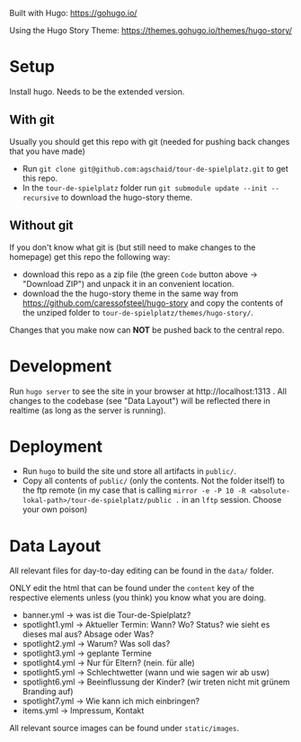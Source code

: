 
Built with Hugo: https://gohugo.io/

Using the Hugo Story Theme: https://themes.gohugo.io/themes/hugo-story/

# Setup

Install hugo. Needs to be the extended version.

## With git

Usually you should get this repo with git (needed for pushing back changes that you have made)

* Run `git clone git@github.com:agschaid/tour-de-spielplatz.git` to get this repo.
* In the `tour-de-spielplatz` folder run `git submodule update --init --recursive` to download the hugo-story theme.

## Without git

If you don't know what git is (but still need to make changes to the homepage) get this repo the following way:

* download this repo as a zip file (the green `Code` button above -> "Download ZIP") and unpack it in an convenient location.
* download the the hugo-story theme in the same way from https://github.com/caressofsteel/hugo-story and copy the contents of the unziped folder to `tour-de-spielplatz/themes/hugo-story/`.

Changes that you make now can **NOT** be pushed back to the central repo.

# Development

Run `hugo server` to see the site in your browser at http://localhost:1313 . All changes to the codebase (see "Data Layout") will be reflected there in realtime (as long as the server is running).

# Deployment

* Run `hugo` to build the site und store all artifacts in `public/`.
* Copy all contents of `public/` (only the contents. Not the folder itself) to the ftp remote (in my case that is calling `mirror -e -P 10 -R <absolute-lokal-path>/tour-de-spielplatz/public .` in an `lftp` session. Choose your own poison)

# Data Layout

All relevant files for day-to-day editing can be found in the `data/` folder.

ONLY edit the html that can be found under the `content` key of the respective elements unless (you think) you know what you are doing.

* banner.yml -> was ist die Tour-de-Spielplatz?
* spotlight1.yml -> Aktueller Termin: Wann? Wo? Status? wie sieht es dieses mal aus? Absage oder Was?
* spotlight2.yml -> Warum? Was soll das?
* spotlight3.yml -> geplante Termine
* spotlight4.yml -> Nur für Eltern? (nein. für alle)
* spotlight5.yml -> Schlechtwetter (wann und wie sagen wir ab usw)
* spotlight6.yml -> Beeinflussung der Kinder? (wir treten nicht mit grünem Branding auf)
* spotlight7.yml -> Wie kann ich mich einbringen?
* items.yml -> Impressum, Kontakt

All relevant source images can be found under `static/images`.
